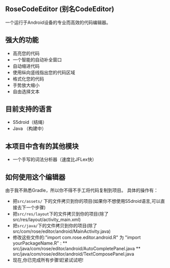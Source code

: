 ## RoseCodeEditor (别名CodeEditor)   
一个运行于Android设备的专业而高效的代码编辑器。    
## 强大的功能   
* 高亮您的代码
* 一个智能的自动补全窗口
* 自动缩进代码
* 使用纵向竖线指出您的代码区域
* 格式化您的代码
* 手势放大缩小
* 自由选择文本
## 目前支持的语言   
* S5droid（结绳）
* Java （构建中）
## 本项目中含有的其他模块   
* 一个手写的词法分析器（速度比JFLex快）
## 如何使用这个编辑器
由于我不熟悉Gradle，所以你不得不手工将代码复制到项目。
具体的操作有：
* 把` src/assets/ ` 下的文件拷贝到你的项目(如果你不想使用S5droid语言,可以直接去下一个步骤)
* 把` src/res/layout `下的文件拷贝到你的项目(除了src/res/layout/activity_main.xml)
* 把` src/java/ `下的文件拷贝到你的项目(除了src/com/rose/editor/android/MainActivity.java)
* 修改这些文件的:"import com.rose.editor.android.R" 为 "import yourPackageName.R" :
** src/java/com/rose/editor/android/AutoCompletePanel.java
** src/java/com/rose/editor/android/TextComposePanel.java
* 现在,你已完成所有步骤!赶紧试试吧!
